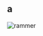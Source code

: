 ## a
![rammer](https://media.discordapp.net/attachments/983060596419354654/1411742673437724803/Tumblr_l_117320297504698.gif?ex=68c83852&is=68c6e6d2&hm=e3f13cc8b66b93e44ab2d9dbd7e2c95e1396561a21950ccfa8b28389c4c58d56&=&width=1435&height=844)
<!--
**honeycreepers/honeycreepers** is a ✨ _special_ ✨ repository because its `README.md` (this file) appears on your GitHub profile.

Here are some ideas to get you started:

- 🔭 I’m currently working on ...
- 🌱 I’m currently learning ...
- 👯 I’m looking to collaborate on ...
- 🤔 I’m looking for help with ...
- 💬 Ask me about ...
- 📫 How to reach me: ...
- 😄 Pronouns: ...
- ⚡ Fun fact: ...
-->
